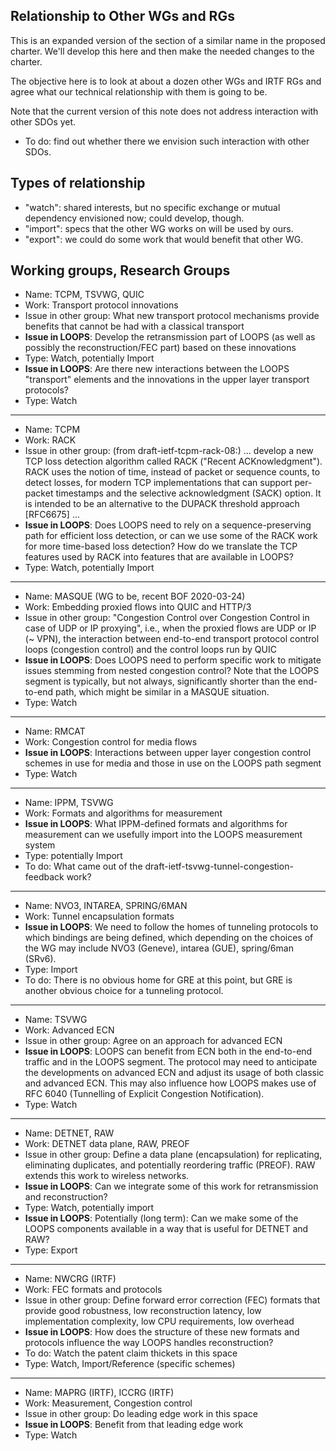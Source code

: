 ## Relationship to Other WGs and RGs

This is an expanded version of the section of a similar name in the
proposed charter.  We'll develop this here and then make the needed
changes to the charter.

The objective here is to look at about a dozen other WGs and IRTF RGs
and agree what our technical relationship with them is going to be.

Note that the current version of this note does not address
interaction with other SDOs yet.

* To do: find out whether there we envision such interaction with
  other SDOs.

## Types of relationship

* "watch": shared interests, but no specific exchange or mutual dependency
envisioned now; could develop, though.
* "import": specs that the other WG works on will be used by ours.
* "export": we could do some work that would benefit that other WG.

<!-- ## "Transport protocol" area of work -->

## Working groups, Research Groups

* Name: TCPM, TSVWG, QUIC
* Work: Transport protocol innovations
* Issue in other group: What new transport protocol mechanisms provide
  benefits that cannot be had with a classical transport
* **Issue in LOOPS**: Develop the retransmission part of LOOPS (as well as
  possibly the reconstruction/FEC part) based on these innovations
* Type: Watch, potentially Import
* **Issue in LOOPS**: Are there new interactions between the LOOPS
  "transport" elements and the innovations in the upper layer transport
  protocols?
* Type: Watch

---

* Name: TCPM
* Work: RACK
* Issue in other group: (from draft-ietf-tcpm-rack-08:) ... develop a
   new TCP loss detection algorithm called RACK ("Recent
   ACKnowledgment").  RACK uses the notion of time, instead of packet
   or sequence counts, to detect losses, for modern TCP
   implementations that can support per-packet timestamps and the
   selective acknowledgment (SACK) option.  It is intended to be an
   alternative to the DUPACK threshold approach [RFC6675] ...
* **Issue in LOOPS**: Does LOOPS need to rely on a sequence-preserving
  path for efficient loss detection, or can we use some of the RACK
  work for more time-based loss detection?  How do we translate the
  TCP features used by RACK into features that are available in LOOPS?
* Type: Watch, potentially Import

---

* Name: MASQUE (WG to be, recent BOF 2020-03-24)
* Work: Embedding proxied flows into QUIC and HTTP/3
* Issue in other group: "Congestion Control over Congestion Control in
  case of UDP or IP proxying", i.e., when the proxied flows are UDP or
  IP (~ VPN), the interaction between end-to-end transport protocol
  control loops (congestion control) and the control loops run by QUIC
* **Issue in LOOPS**: Does LOOPS need to perform specific work to mitigate
  issues stemming from nested congestion control?  Note that the LOOPS
  segment is typically, but not always, significantly shorter than the
  end-to-end path, which might be similar in a MASQUE situation.
* Type: Watch

---

* Name: RMCAT
* Work: Congestion control for media flows
* **Issue in LOOPS**: Interactions between upper layer congestion control
  schemes in use for media and those in use on the LOOPS path segment
* Type: Watch

---

* Name: IPPM, TSVWG
* Work: Formats and algorithms for measurement
* **Issue in LOOPS**: What IPPM-defined formats and algorithms for
  measurement can we usefully import into the LOOPS measurement system
* Type: potentially Import
* To do: What came out of the
  draft-ietf-tsvwg-tunnel-congestion-feedback work?

---
<!-- ## "Tunneling and encapsulation" area of work -->

* Name: NVO3, INTAREA, SPRING/6MAN
* Work: Tunnel encapsulation formats
* **Issue in LOOPS**: We need to follow the homes of tunneling protocols
  to which bindings are being defined, which depending on the choices
  of the WG may include NVO3 (Geneve), intarea (GUE), spring/6man
  (SRv6).
* Type: Import
* To do: There is no obvious home for GRE at this point, but GRE is
  another obvious choice for a tunneling protocol.

---

* Name: TSVWG
* Work: Advanced ECN
* Issue in other group: Agree on an approach for advanced ECN
* **Issue in LOOPS**: LOOPS can benefit from ECN both in the end-to-end
  traffic and in the LOOPS segment.
  The protocol may need to anticipate the developments on advanced ECN
  and adjust its usage of both classic and advanced ECN.  This may
  also influence how LOOPS makes use of RFC 6040 (Tunnelling of
  Explicit Congestion Notification).
* Type: Watch

---

* Name: DETNET, RAW
* Work: DETNET data plane, RAW, PREOF
* Issue in other group: Define a data plane (encapsulation) for
  replicating, eliminating duplicates, and potentially reordering
  traffic (PREOF).
  RAW extends this work to wireless networks.
* **Issue in LOOPS**: Can we integrate some of this work for
  retransmission and reconstruction?
* Type: Watch, potentially import
* **Issue in LOOPS**: Potentially (long term): Can we make some of the
  LOOPS components available in a way that is useful for DETNET and RAW?
* Type: Export

---

* Name: NWCRG (IRTF)
* Work: FEC formats and protocols
* Issue in other group: Define forward error correction (FEC) formats
  that provide good robustness, low reconstruction latency, low
  implementation complexity, low CPU requirements, low overhead
* **Issue in LOOPS**: How does the structure of these new formats and
  protocols influence the way LOOPS handles reconstruction?
* To do: Watch the patent claim thickets in this space
* Type: Watch, Import/Reference (specific schemes)

---

* Name: MAPRG (IRTF), ICCRG (IRTF)
* Work: Measurement, Congestion control
* Issue in other group: Do leading edge work in this space
* **Issue in LOOPS**: Benefit from that leading edge work
* Type: Watch

